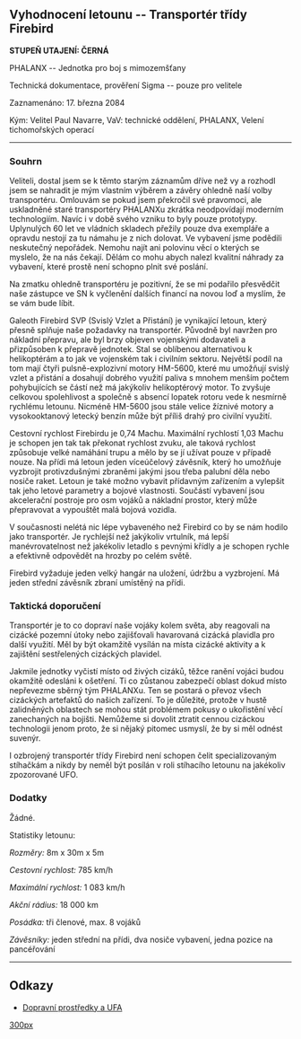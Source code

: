 ## Vyhodnocení letounu -- Transportér třídy Firebird

**STUPEŇ UTAJENÍ: ČERNÁ**

PHALANX -- Jednotka pro boj s mimozemšťany

Technická dokumentace, prověření Sigma -- pouze pro velitele

Zaznamenáno: 17. března 2084

Kým: Velitel Paul Navarre, VaV: technické oddělení, PHALANX, Velení
tichomořských operací

------------------------------------------------------------------------

### Souhrn

Veliteli, dostal jsem se k těmto starým záznamům dříve než vy a rozhodl
jsem se nahradit je mým vlastním výběrem a závěry ohledně naší volby
transportéru. Omlouvám se pokud jsem překročil své pravomoci, ale
uskladněné staré transportéry PHALANXu zkrátka neodpovídají moderním
technologiím. Navíc i v době svého vzniku to byly pouze prototypy.
Uplynulých 60 let ve vládních skladech přežily pouze dva exempláře a
opravdu nestojí za tu námahu je z nich dolovat. Ve vybavení jsme
podědili neskutečný nepořádek. Nemohu najít ani polovinu věcí o kterých
se myslelo, že na nás čekají. Dělám co mohu abych nalezl kvalitní
náhrady za vybavení, které prostě není schopno plnit své poslání.

Na zmatku ohledně transportéru je pozitivní, že se mi podařilo
přesvědčit naše zástupce ve SN k vyčlenění dalších financí na novou loď
a myslím, že se vám bude líbit.

Galeoth Firebird SVP (Svislý Vzlet a Přistání) je vynikající letoun,
který přesně splňuje naše požadavky na transportér. Původně byl navržen
pro nákladní přepravu, ale byl brzy objeven vojenskými dodavateli a
přizpůsoben k přepravě jednotek. Stal se oblíbenou alternativou k
helikoptérám a to jak ve vojenském tak i civilním sektoru. Největší
podíl na tom mají čtyři pulsně-explozivní motory HM-5600, které mu
umožňují svislý vzlet a přistání a dosahují dobrého využití paliva s
mnohem menším počtem pohybujících se částí než má jakýkoliv
helikoptérový motor. To zvyšuje celkovou spolehlivost a společně s
absencí lopatek rotoru vede k nesmírně rychlému letounu. Nicméně HM-5600
jsou stále velice žíznivé motory a vysokooktanový letecký benzín může
být příliš drahý pro civilní využití.

Cestovní rychlost Firebirdu je 0,74 Machu. Maximální rychlostí 1,03
Machu je schopen jen tak tak překonat rychlost zvuku, ale taková
rychlost způsobuje velké namáhání trupu a mělo by se jí užívat pouze v
případě nouze. Na přídi má letoun jeden víceúčelový závěsník, který ho
umožňuje vyzbrojit protivzdušnými zbraněmi jakými jsou třeba palubní
děla nebo nosiče raket. Letoun je také možno vybavit přídavným zařízením
a vylepšit tak jeho letové parametry a bojové vlastnosti. Součástí
vybavení jsou akcelerační postroje pro osm vojáků a nákladní prostor,
který může přepravovat a vypouštět malá bojová vozidla.

V současnosti nelétá nic lépe vybaveného než Firebird co by se nám
hodilo jako transportér. Je rychlejší než jakýkoliv vrtulník, má lepší
manévrovatelnost než jakékoliv letadlo s pevnými křídly a je schopen
rychle a efektivně odpovědět na hrozby po celém světě.

Firebird vyžaduje jeden velký hangár na uložení, údržbu a vyzbrojení. Má
jeden střední závěsník zbraní umístěný na přídi.

### Taktická doporučení

Transportér je to co dopraví naše vojáky kolem světa, aby reagovali na
cizácké pozemní útoky nebo zajišťovali havarovaná cizácká plavidla pro
další využití. Měl by být okamžitě vysílán na místa cizácké aktivity a k
zajištění sestřelených cizáckých plavidel.

Jakmile jednotky vyčistí místo od živých cizáků, těžce ranění vojáci
budou okamžitě odesláni k ošetření. Ti co zůstanou zabezpečí oblast
dokud místo nepřevezme sběrný tým PHALANXu. Ten se postará o převoz
všech cizáckých artefaktů do našich zařízení. To je důležité, protože v
hustě zalidněných oblastech se mohou stát problémem pokusy o ukořistění
věcí zanechaných na bojišti. Nemůžeme si dovolit ztratit cennou cizáckou
technologii jenom proto, že si nějaký pitomec usmyslí, že by si měl
odnést suvenýr.

I ozbrojený transportér třídy Firebird není schopen čelit
specializovaným stíhačkám a nikdy by neměl být posílán v roli stíhacího
letounu na jakékoliv zpozorované UFO.

### Dodatky

Žádné.

Statistiky letounu:

*Rozměry:* 8m x 30m x 5m

*Cestovní rychlost:* 785 km/h

*Maximální rychlost:* 1 083 km/h

*Akční rádius:* 18 000 km

*Posádka:* tři členové, max. 8 vojáků

*Závěsníky:* jeden střední na přídi, dva nosiče vybavení, jedna pozice
na pancéřování

------------------------------------------------------------------------

## Odkazy

- [Dopravní prostředky a UFA](Dopravní_prostředky_a_UFA "wikilink")

[300px](image:Drop_firebird.jpg "wikilink")